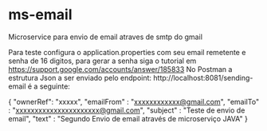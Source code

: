 # ms-email

Microservice para envio de email atraves de smtp do gmail

Para teste configura o application.properties com seu email remetente e senha de 16 digitos, para gerar a senha siga o tutorial em https://support.google.com/accounts/answer/185833
No Postman a estrutura Json a ser enviado pelo endpoint: http://localhost:8081/sending-email é a seguinte: 
 
 {
    "ownerRef": "xxxxx",
    "emailFrom" : "xxxxxxxxxxxx@gmail.com",
    "emailTo" : "xxxxxxxxxxxxxxxxxxxxxx@gmail.com",
    "subject" : "Teste de envio de email",
    "text" : "Segundo Envio de email através de microserviço JAVA"
}
